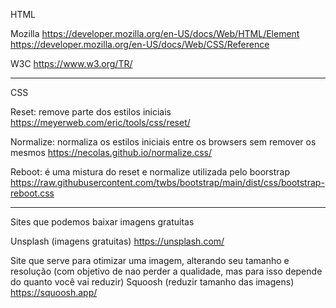 HTML

Mozilla
https://developer.mozilla.org/en-US/docs/Web/HTML/Element
https://developer.mozilla.org/en-US/docs/Web/CSS/Reference

W3C
https://www.w3.org/TR/

---

CSS

Reset: remove parte dos estilos iniciais
https://meyerweb.com/eric/tools/css/reset/

Normalize: normaliza os estilos iniciais entre os browsers sem remover os mesmos
https://necolas.github.io/normalize.css/

Reboot: é uma mistura do reset e normalize utilizada pelo boorstrap
https://raw.githubusercontent.com/twbs/bootstrap/main/dist/css/bootstrap-reboot.css

---

Sites que podemos baixar imagens gratuitas

Unsplash (imagens gratuitas)
https://unsplash.com/

Site que serve para otimizar uma imagem, alterando seu tamanho e resolução (com objetivo de nao perder a qualidade, mas para isso depende do quanto você vai reduzir)
Squoosh (reduzir tamanho das imagens)
https://squoosh.app/

